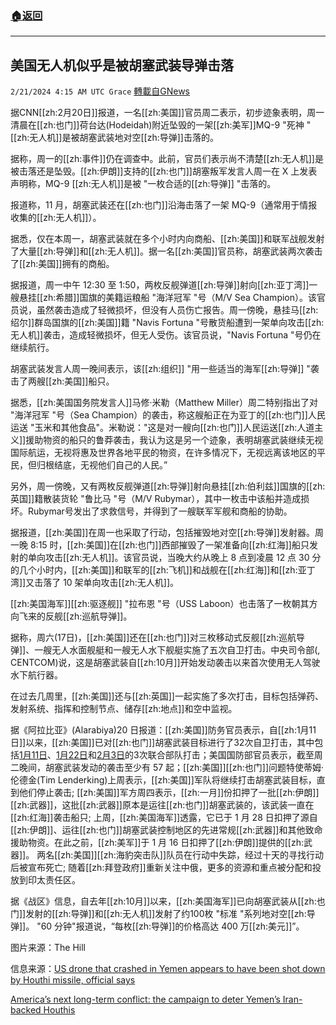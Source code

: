 ###  [:house:返回](README.md)
---


## 美国无人机似乎是被胡塞武装导弹击落
`2/21/2024 4:15 AM UTC Grace` [轉載自GNews](https://gnews.org/articles/2327678)

据CNN[[zh:2月20日]]报道，一名[[zh:美国]]官员周二表示，初步迹象表明，周一清晨在[[zh:也门]]荷台达(Hodeidah)附近坠毁的一架[[zh:美军]]MQ-9 "死神 "[[zh:无人机]]是被胡塞武装地对空[[zh:导弹]]击落的。

据称，周一的[[zh:事件]]仍在调查中。此前，官员们表示尚不清楚[[zh:无人机]]是被击落还是坠毁。[[zh:伊朗]]支持的[[zh:也门]]胡塞叛军发言人周一在 X 上发表声明称，MQ-9 [[zh:无人机]]是被 "一枚合适的[[zh:导弹]] "击落的。

报道称，11 月，胡塞武装还在[[zh:也门]]沿海击落了一架 MQ-9（通常用于情报收集的[[zh:无人机]]）。

据悉，仅在本周一，胡塞武装就在多个小时内向商船、[[zh:美国]]和联军战舰发射了大量[[zh:导弹]]和[[zh:无人机]]。据一名[[zh:美国]]官员称，胡塞武装两次袭击了[[zh:美国]]拥有的商船。

据报道，周一中午 12:30 至 1:50，两枚反舰弹道[[zh:导弹]]射向[[zh:亚丁湾]]一艘悬挂[[zh:希腊]]国旗的美籍运粮船 "海洋冠军 "号（M/V Sea Champion）。该官员说，虽然袭击造成了轻微损坏，但没有人员伤亡报告。周一傍晚，悬挂马[[zh:绍尔]]群岛国旗的[[zh:美国]]籍 "Navis Fortuna "号散货船遭到一架单向攻击[[zh:无人机]]袭击，造成轻微损坏，但无人受伤。该官员说，"Navis Fortuna "号仍在继续航行。

胡塞武装发言人周一晚间表示，该[[zh:组织]] "用一些适当的海军[[zh:导弹]] "袭击了两艘[[zh:美国]]船只。

据悉，[[zh:美国国务院发言人]]马修·米勒（Matthew Miller）周二特别指出了对 "海洋冠军 "号（Sea Champion）的袭击，称这艘船正在为亚丁的[[zh:也门]]人民运送 "玉米和其他食品"。米勒说："这是对一艘向[[zh:也门]]人民运送[[zh:人道主义]]援助物资的船只的鲁莽袭击，我认为这是另一个迹象，表明胡塞武装继续无视国际航运，无视将惠及世界各地平民的物资，在许多情况下，无视远离该地区的平民，但归根结底，无视他们自己的人民。”

另外，周一傍晚，又有两枚反舰弹道[[zh:导弹]]射向悬挂[[zh:伯利兹]]国旗的[[zh:英国]]籍散装货轮 "鲁比马 "号（M/V Rubymar），其中一枚击中该船并造成损坏。Rubymar号发出了求救信号，并得到了一艘联军军舰和商船的协助。

据报道，[[zh:美国]]在周一也采取了行动，包括摧毁地对空[[zh:导弹]]发射器。周一晚 8:15 时，[[zh:美国]]在[[zh:也门]]西部摧毁了一架准备向[[zh:红海]]船只发射的单向攻击[[zh:无人机]]。该官员说，当晚大约从晚上 8 点到凌晨 12 点 30 分的几个小时内，[[zh:美国]]和联军的[[zh:飞机]]和战舰在[[zh:红海]]和[[zh:亚丁湾]]又击落了 10 架单向攻击[[zh:无人机]]。

[[zh:美国海军]][[zh:驱逐舰]] "拉布恩 "号（USS Laboon）也击落了一枚朝其方向飞来的反舰[[zh:巡航导弹]]。

据称，周六(17日)，[[zh:美国]]还在[[zh:也门]]对三枚移动式反舰[[zh:巡航导弹]]、一艘无人水面舰艇和一艘无人水下舰艇实施了五次自卫打击。中央司令部(, CENTCOM)说，这是胡塞武装自[[zh:10月]]开始发动袭击以来首次使用无人驾驶水下航行器。

在过去几周里，[[zh:美国]]还与[[zh:英国]]一起实施了多次打击，目标包括弹药、发射系统、指挥和控制节点、储存[[zh:地点]]和空中监视。

据《阿拉比亚》(Alarabiya)20 日报道：[[zh:美国]]防务官员表示，自[[zh:1月11日]]以来，[[zh:美国]]已对[[zh:也门]]胡塞武装目标进行了32次自卫打击，其中包括[1月11日](https://gnews.org/m/2214642)、[1月22日](https://gnews.org/m/2244378)和[2月3日](https://gnews.org/m/2280098)的3次联合部队打击；美国国防部官员表示，截至周二晚间，胡塞武装发动的袭击至少有 57 起；[[zh:美国]][[zh:也门]]问题特使蒂姆·伦德金(Tim Lenderking)上周表示，[[zh:美国]]军队将继续打击胡塞武装目标，直到他们停止袭击; [[zh:美国]]军方周四表示，[[zh:一月]]份扣押了一批[[zh:伊朗]][[zh:武器]]，这批[[zh:武器]]原本是运往[[zh:也门]]胡塞武装的，该武装一直在[[zh:红海]]袭击船只; 上周，[[zh:美国海军]]透露，它已于 1 月 28 日扣押了源自[[zh:伊朗]]、运往[[zh:也门]]胡塞武装控制地区的先进常规[[zh:武器]]和其他致命援助物资。在此之前，[[zh:美军]]于 1 月 16 日扣押了[[zh:伊朗]]提供的[[zh:武器]]。 两名[[zh:美国]][[zh:海豹突击队]]队员在行动中失踪，经过十天的寻找行动后被宣布死亡; 随着[[zh:拜登政府]]重新关注中俄，更多的资源和重点被分配和投放到印太责任区。

据《战区》信息，自去年[[zh:10月]]以来，[[zh:美国海军]]已向胡塞武装从[[zh:也门]]发射的[[zh:导弹]]和[[zh:无人机]]发射了约100枚 "标准 "系列地对空[[zh:导弹]]。 "60 分钟"报道说，“每枚[[zh:导弹]]的价格高达 400 万[[zh:美元]]”。

图片来源：The Hill

信息来源：[US drone that crashed in Yemen appears to have been shot down by Houthi missile, official says](https://www.cnn.com/2024/02/20/politics/us-drone-yemen-houthis/index.html)

[America’s next long-term conflict: the campaign to deter Yemen’s Iran-backed Houthis](https://english.alarabiya.net/News/middle-east/2024/02/21/America-s-next-long-term-conflict-the-campaign-to-deter-Yemen-s-Iran-backed-Houthis)
